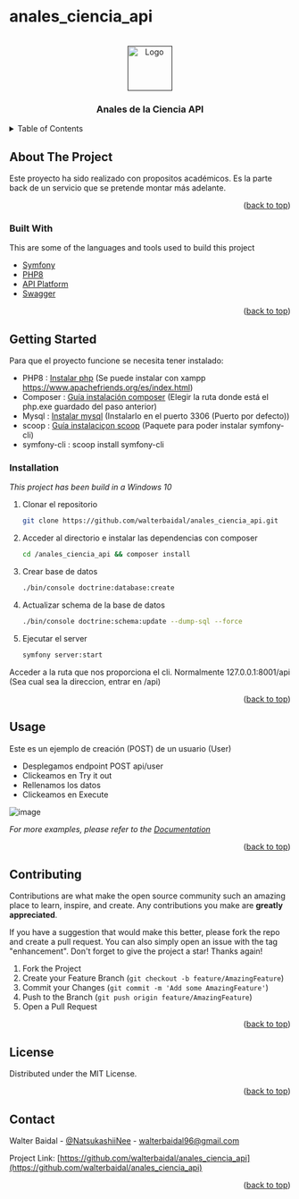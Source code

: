 # anales_ciencia_api

<div id="top"></div>

<!-- PROJECT LOGO -->
<br />
<div align="center">
  <a href="">
    <img src="https://key0.cc/images/preview/27177_e37c477ada017fd7cc4ecc3ac315a21a.png" alt="Logo" width="80" height="80">
  </a>

  <h3 align="center">Anales de la Ciencia API</h3>
</div>



<!-- TABLE OF CONTENTS -->
<details>
  <summary>Table of Contents</summary>
  <ol>
    <li>
      <a href="#about-the-project">About The Project</a>
      <ul>
        <li><a href="#built-with">Built With</a></li>
      </ul>
    </li>
    <li>
      <a href="#getting-started">Getting Started</a>
      <ul>
        <li><a href="#installation">Installation</a></li>
      </ul>
    </li>
    <li><a href="#usage">Usage</a></li>
    <li><a href="#contributing">Contributing</a></li>
    <li><a href="#license">License</a></li>
    <li><a href="#contact">Contact</a></li>
  </ol>
</details>



<!-- ABOUT THE PROJECT -->
## About The Project

Este proyecto ha sido realizado con propositos académicos.
Es la parte back de un servicio que se pretende montar más adelante.

<p align="right">(<a href="#top">back to top</a>)</p>



### Built With

This are some of the languages and tools used to build this project

* [Symfony](https://symfony.com/)
* [PHP8](https://www.php.net/releases/8.0/es.php)
* [API Platform](https://api-platform.com/)
* [Swagger](https://swagger.io/)

<p align="right">(<a href="#top">back to top</a>)</p>



<!-- GETTING STARTED -->
## Getting Started

Para que el proyecto funcione se necesita tener instalado:

* PHP8        : [Instalar php](https://www.php.net/downloads) (Se puede instalar con xampp https://www.apachefriends.org/es/index.html)
* Composer    : [Guía instalación composer](https://www.geeksforgeeks.org/how-to-install-php-composer-on-windows/) (Elegir la ruta donde está el php.exe guardado del paso anterior)
* Mysql       : [Instalar mysql](https://dev.mysql.com/downloads/) (Instalarlo en el puerto 3306 (Puerto por defecto))
* scoop       : [Guía instalaciçon scoop](https://tecnonucleous.com/2021/05/23/como-instalar-scoop-en-windows/) (Paquete para poder instalar symfony-cli)
* symfony-cli : scoop install symfony-cli




### Installation

_This project has been build in a Windows 10_

1. Clonar el repositorio
   ```sh
   git clone https://github.com/walterbaidal/anales_ciencia_api.git
   ```

2. Acceder al directorio e instalar las dependencias con composer
   ```sh
   cd /anales_ciencia_api && composer install
    ```
 
3. Crear base de datos
   ```sh
   ./bin/console doctrine:database:create
   ``` 
   
4. Actualizar schema de la base de datos
   ```sh
   ./bin/console doctrine:schema:update --dump-sql --force
   ``` 

5. Ejecutar el server
   ```sh
   symfony server:start
   ``` 
   
Acceder a la ruta que nos proporciona el cli. Normalmente 127.0.0.1:8001/api (Sea cual sea la direccion, entrar en /api)


<p align="right">(<a href="#top">back to top</a>)</p>



<!-- USAGE EXAMPLES -->
## Usage

Este es un ejemplo de creación (POST) de un usuario (User)
* Desplegamos endpoint POST api/user
* Clickeamos en Try it out
* Rellenamos los datos
* Clickeamos en Execute

![image](https://user-images.githubusercontent.com/9332710/168494551-aa9a311d-ffc5-4e2e-8328-49b6a5f5f5e3.png)


_For more examples, please refer to the [Documentation](https://example.com)_

<p align="right">(<a href="#top">back to top</a>)</p>


<!-- CONTRIBUTING -->
## Contributing

Contributions are what make the open source community such an amazing place to learn, inspire, and create. Any contributions you make are **greatly appreciated**.

If you have a suggestion that would make this better, please fork the repo and create a pull request. You can also simply open an issue with the tag "enhancement".
Don't forget to give the project a star! Thanks again!

1. Fork the Project
2. Create your Feature Branch (`git checkout -b feature/AmazingFeature`)
3. Commit your Changes (`git commit -m 'Add some AmazingFeature'`)
4. Push to the Branch (`git push origin feature/AmazingFeature`)
5. Open a Pull Request

<p align="right">(<a href="#top">back to top</a>)</p>



<!-- LICENSE -->
## License

Distributed under the MIT License.

<p align="right">(<a href="#top">back to top</a>)</p>



<!-- CONTACT -->
## Contact

Walter Baidal - [@NatsukashiiNee](https://twitter.com/NatsukashiiNee) - walterbaidal96@gmail.com

Project Link: [https://github.com/walterbaidal/anales_ciencia_api](https://github.com/walterbaidal/anales_ciencia_api)

<p align="right">(<a href="#top">back to top</a>)</p>
